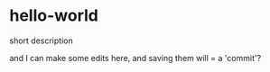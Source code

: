 # hello-world
short description

and I can make some edits here, and saving them will = a 'commit'?
